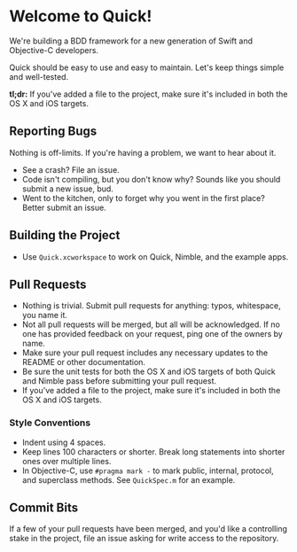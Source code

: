 # Welcome to Quick!

We're building a BDD framework for a new generation of Swift and
Objective-C developers.

Quick should be easy to use and easy to maintain. Let's keep things
simple and well-tested.

**tl;dr:** If you've added a file to the project, make sure it's
included in both the OS X and iOS targets.

## Reporting Bugs

Nothing is off-limits. If you're having a problem, we want to hear about
it.

- See a crash? File an issue.
- Code isn't compiling, but you don't know why? Sounds like you should
  submit a new issue, bud.
- Went to the kitchen, only to forget why you went in the first place?
  Better submit an issue.

## Building the Project

- Use `Quick.xcworkspace` to work on Quick, Nimble, and the example
  apps.

## Pull Requests

- Nothing is trivial. Submit pull requests for anything: typos,
  whitespace, you name it.
- Not all pull requests will be merged, but all will be acknowledged. If
  no one has provided feedback on your request, ping one of the owners
  by name.
- Make sure your pull request includes any necessary updates to the
  README or other documentation.
- Be sure the unit tests for both the OS X and iOS targets of both Quick
  and Nimble pass before submitting your pull request.
- If you've added a file to the project, make sure it's included in both
  the OS X and iOS targets.

### Style Conventions

- Indent using 4 spaces.
- Keep lines 100 characters or shorter. Break long statements into
  shorter ones over multiple lines.
- In Objective-C, use `#pragma mark -` to mark public, internal,
  protocol, and superclass methods. See `QuickSpec.m` for an example.

## Commit Bits

If a few of your pull requests have been merged, and you'd like a
controlling stake in the project, file an issue asking for write access
to the repository.

